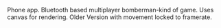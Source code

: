 Phone app. Bluetooth based multiplayer bomberman-kind of game. Uses canvas for rendering. Older Version with movement locked to framerate.